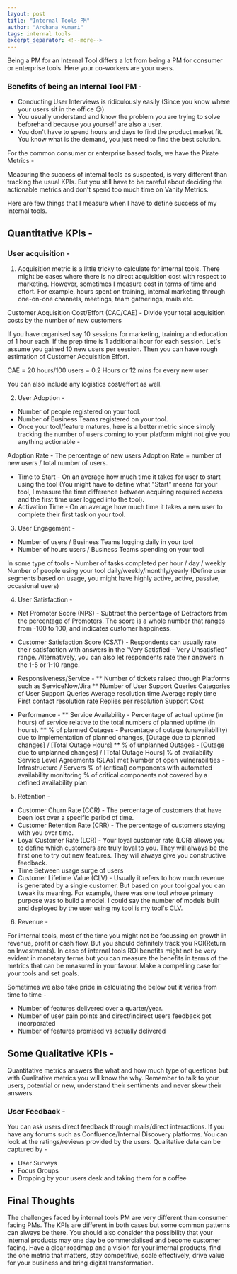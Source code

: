 ```yaml
---
layout: post
title: "Internal Tools PM"
author: "Archana Kumari"
tags: internal tools
excerpt_separator: <!--more-->
---
```


Being a PM for an Internal Tool differs a lot from being a PM for consumer or enterprise tools. Here your co-workers are your users. <!--more-->

### Benefits of being an Internal Tool PM -

* Conducting User Interviews is ridiculously easily (Since you know where your users sit in the office 😉)
* You usually understand and know the problem you are trying to solve beforehand because you yourself are also a user.
* You don't have to spend hours and days to find the product market fit. You know what is the demand, you just need to find the best solution.

For the common consumer or enterprise based tools, we have the Pirate Metrics -



Measuring the success of internal tools as suspected, is very different than tracking the usual KPIs. But you still have to be careful about deciding the actionable metrics and don't spend too much time on Vanity Metrics.

Here are few things that I measure when I have to define success of my internal tools.

## Quantitative KPIs -

### User acquisition -

1. Acquisition metric is a little tricky to calculate for internal tools. There might be cases where there is no direct acquisition cost with respect to marketing. However, sometimes I measure cost in terms of time and effort. For example, hours spent on training, internal marketing through one-on-one channels, meetings, team gatherings, mails etc.

Customer Acquisition Cost/Effort (CAC/CAE) - Divide your total acquisition costs by the number of new customers

If you have organised say 10 sessions for marketing, training and education of 1 hour each. If the prep time is 1 additional hour for each session. Let's assume you gained 10 new users per session. Then you can have rough estimation of Customer Acquisition Effort.

CAE = 20 hours/100 users = 0.2 Hours or 12 mins for every new user

You can also include any logistics cost/effort as well.

2. User Adoption -

* Number of people registered on your tool.
* Number of Business Teams registered on your tool.
* Once your tool/feature matures, here is a better metric since simply tracking the number of users coming to your platform might not give you anything actionable -

Adoption Rate - The percentage of new users
Adoption Rate = number of new users / total number of users.

* Time to Start - On an average how much time it takes for user to start using the tool (You might have to define what "Start" means for your tool, I measure the time difference between acquiring required access and the first time user logged into the tool).
* Activation Time - On an average how much time it takes a new user to complete their first task on your tool.

3. User Engagement -

* Number of users / Business Teams logging daily in your tool
* Number of hours users / Business Teams spending on your tool

In some type of tools - Number of tasks completed per hour / day / weekly
Number of people using your tool daily/weekly/monthly/yearly (Define user segments based on usage, you might have highly active, active, passive, occasional users)

4. User Satisfaction -

* Net Promoter Score (NPS) - Subtract the percentage of Detractors from the percentage of Promoters. The score is a whole number that ranges from -100 to 100, and indicates customer happiness.

* Customer Satisfaction Score (CSAT) - Respondents can usually rate their satisfaction with answers in the “Very Satisfied – Very Unsatisfied” range. Alternatively, you can also let respondents rate their answers in the 1-5 or 1-10 range.

* Responsiveness/Service -
** Number of tickets raised through Platforms such as ServiceNow/Jira
** Number of User Support Queries
Categories of User Support Queries
Average resolution time
Average reply time
First contact resolution rate
Replies per resolution
Support Cost

* Performance -
** Service Availability - Percentage of actual uptime (in hours) of service relative to the total numbers of planned uptime (in hours).
** % of planned Outages - Percentage of outage (unavailability) due to implementation of planned changes,
[Outage due to planned changes] / [Total Outage Hours]
** % of unplanned Outages - [Outage due to unplanned changes] / [Total Outage Hours]
% of availability Service Level Agreements (SLAs) met
Number of open vulnerabilities - Infrastructure / Servers
% of (critical) components with automated availability monitoring
% of critical components not covered by a defined availability plan

5. Retention -

* Customer Churn Rate (CCR) - The percentage of customers that have been lost over a specific period of time.
* Customer Retention Rate (CRR) - The percentage of customers staying with you over time.
* Loyal Customer Rate (LCR) - Your loyal customer rate (LCR) allows you to define which customers are truly loyal to you. They will always be the first one to try out new features. They will always give you constructive feedback.
* Time Between usage surge of users
* Customer Lifetime Value (CLV) - Usually it refers to how much revenue is generated by a single customer. But based on your tool goal you can tweak its meaning. For example, there was one tool whose primary purpose was to build a model. I could say the number of models built and deployed by the user using my tool is my tool's CLV.

6. Revenue -

For internal tools, most of the time you might not be focussing on growth in revenue, profit or cash flow.
But you should definitely track you ROI(Return on Investments). In case of internal tools ROI benefits might not be very evident in monetary terms but you can measure the benefits in terms of the metrics that can be measured in your favour. Make a compelling case for your tools and set goals.

Sometimes we also take pride in calculating the below but it varies from time to time -

* Number of features delivered over a quarter/year.
* Number of user pain points and direct/indirect users feedback got incorporated
* Number of features promised vs actually delivered

## Some Qualitative KPIs -
Quantitative metrics answers the what and how much type of questions but with Qualitative metrics you will know the why. Remember to talk to your users, potential or new, understand their sentiments and never skew their answers.

### User Feedback - 
You can ask users direct feedback through mails/direct interactions. If you have any forums such as Confluence/Internal Discovery platforms. You can look at the ratings/reviews provided by the users. Qualitative data can be captured by -

* User Surveys
* Focus Groups
* Dropping by your users desk and taking them for a coffee

## Final Thoughts
The challenges faced by internal tools PM are very different than consumer facing PMs. The KPIs are different in both cases but some common patterns can always be there. You should also consider the possibility that your internal products may one day be commercialised and become customer facing. Have a clear roadmap and a vision for your internal products, find the one metric that matters, stay competitive, scale effectively, drive value for your business and bring digital transformation.
